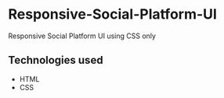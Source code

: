 # Responsive-Social-Platform-UI

Responsive Social Platform UI using CSS only

## Technologies used

* HTML
* CSS
